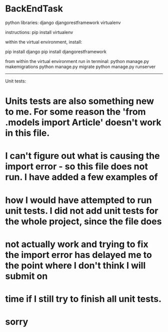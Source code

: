 # BackEndTask
 
python libraries:
django
djangorestframework
virtualenv

instructions:
pip install virtualenv

within the virtual environment, install:

pip install django
pip install djangorestframework

from within the virtual environment run in terminal:
python manage.py makemigrations
python manage.py migrate
python manage.py runserver

------------------------------------------------------------------

Unit tests:
# Units tests are also something new to me. For some reason the 'from .models import Article' doesn't work in this file.
# I can't figure out what is causing the import error - so this file does not run. I have added a few examples of
# how I would have attempted to run unit tests. I did not add unit tests for the whole project, since the file does
# not actually work and trying to fix the import error has delayed me to the point where I don't think I will submit on
# time if I still try to finish all unit tests.

# sorry 
